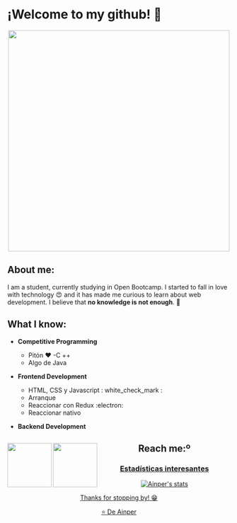 #  ¡Welcome to my github! 👋

<div align="center">
	<img align="center" width="500" src="https://camo.githubusercontent.com/4aab5b818b0afd7e114f088a2ba6a92cef39261b2c1e992f780beff654003138/68747470733a2f2f6d65646961332e67697068792e636f6d2f6d656469612f4c3152317476493973766b495777705659722f67697068792e676966"/>
</div>

##  About me:
I am a student, currently studying in Open Bootcamp. I started to fall in love with technology 😍 and it has made me curious to learn about web development. I believe that **no knowledge is not enough**. 🧠

##  What I know:

-  **Competitive Programming**
	- Pitón ❤️
	-C ++
	- Algo de Java
	
-  **Frontend Development**
	- HTML, CSS y Javascript : white_check_mark :
	- Arranque
	- Reaccionar con Redux :electron:
	- Reaccionar nativo
	
-  **Backend Development**
<div align="center">
	<img align="left" width="100" src="https://user-images.githubusercontent.com/119804338/205510501-f69b1e90-8a5c-4d89-80b3-59428f65d034.png"/>
	<img align="left" width="100" src="https://user-images.githubusercontent.com/119804338/205510998-932b6f22-f76f-4ba7-aff8-84ed52340abb.png"/>
	
	
	
	
##  Reach me:º
<p align="left">
	<a href="https://user-images.githubusercontent.com/119804338/205510501-f69b1e90-8a5c-4d89-80b3-59428f65d034.png">
	



###  Estadísticas interesantes

![Ainper's stats](https://github-readme-stats.vercel.app/api?username=ainper&show_icons=true)

Thanks for stopping by! 😁


⭐️ De [Ainper](https://github.com/Ainper)

